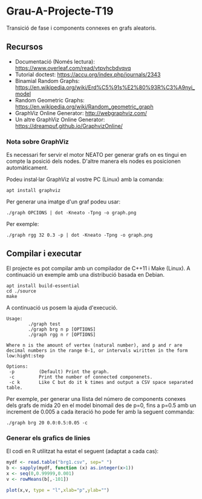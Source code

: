 # Grau-A-Projecte-T19

Transició de fase i components connexes en grafs aleatoris.

## Recursos

* Documentació (Només lectura): https://www.overleaf.com/read/vtpvhcbdvqvq
* Tutorial doctest: https://accu.org/index.php/journals/2343
* Binamial Random Graphs: https://en.wikipedia.org/wiki/Erd%C5%91s%E2%80%93R%C3%A9nyi_model
* Random Geometric Graphs: https://en.wikipedia.org/wiki/Random_geometric_graph
* GraphViz Online Generator: http://webgraphviz.com/
* Un altre GraphViz Online Generator: https://dreampuf.github.io/GraphvizOnline/

### Nota sobre GraphViz

Es necessari fer servir el motor NEATO per generar grafs on es tingui en compte la posició dels nodes. D'altre manera els nodes es posicionen automàticament.

Podeu instal·lar GraphViz al vostre PC (Linux) amb la comanda:

`````shell
apt install graphviz
`````

Per generar una imatge d'un graf podeu usar:

`````shell
./graph OPCIONS | dot -Kneato -Tpng -o graph.png
`````

Per exemple:

````shell
./graph rgg 32 0.3 -p | dot -Kneato -Tpng -o graph.png
````



## Compilar i executar

El projecte es pot compilar amb un compilador de C++11 i Make (Linux). A continuació un exemple amb una distribució basada en Debian.

`````shell
apt install build-essential
cd ./source
make
`````

A continuació us posem la ajuda d'execució.

````shell
Usage:
        ./graph test
        ./graph brg n p [OPTIONS]
        ./graph rgg n r [OPTIONS]

Where n is the amount of vertex (natural number), and p and r are decimal numbers in the range 0-1, or intervals wiritten in the form low:hight:step

Options:
 -p         (Default) Print the graph.
 -c         Print the number of connected componenets.
 -c k       Like C but do it k times and output a CSV space separated table.
````

Per exemple, per generar una llista del número de components conexes dels grafs de mida 20 en el model binomail des de p=0, fins a p=0.5 amb un increment de 0.005 a cada iteració ho pode fer amb la seguent commanda:

````shell
./graph brg 20 0.0:0.5:0.05 -c
````

### Generar els grafics de linies
El codi en R utilitzat ha estat el seguent (adaptat a cada cas):
````R
mydf <- read.table("brg1.csv", sep=" ")
b <- sapply(mydf, function (x) as.integer(x>1))
x <- seq(0,0.99999,0.001)
v <- rowMeans(b[,-101])

plot(x,v, type = "l",xlab="p",ylab="")
````

